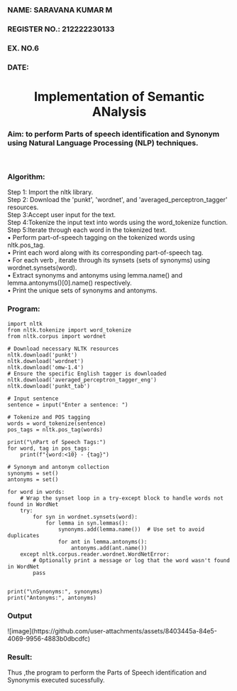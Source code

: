 <H3>NAME: SARAVANA KUMAR M</H3>
<H3>REGISTER NO.: 212222230133</H3>
<H3>EX. NO.6</H3>
<H3>DATE:</H3>
<H1 ALIGN =CENTER>Implementation of Semantic ANalysis</H1>
<H3>Aim: to perform Parts of speech identification and Synonym using Natural Language Processing (NLP) techniques. </H3> 
 <BR>
<h3>Algorithm:</h3>
Step 1: Import the nltk library.<br>
Step 2: Download the 'punkt', 'wordnet', and 'averaged_perceptron_tagger' resources.<br>
Step 3:Accept user input for the text.<br>
Step 4:Tokenize the input text into words using the word_tokenize function.<br>
Step 5:Iterate through each word in the tokenized text.<br>
•	Perform part-of-speech tagging on the tokenized words using nltk.pos_tag.<br>
•	Print each word along with its corresponding part-of-speech tag.<br>
•	For each verb , iterate through its synsets (sets of synonyms) using wordnet.synsets(word).<br>
•	Extract synonyms and antonyms using lemma.name() and lemma.antonyms()[0].name() respectively.<br>
•	Print the unique sets of synonyms and antonyms.
<H3>Program:</H3>

```
import nltk
from nltk.tokenize import word_tokenize
from nltk.corpus import wordnet

# Download necessary NLTK resources
nltk.download('punkt')
nltk.download('wordnet')
nltk.download('omw-1.4')
# Ensure the specific English tagger is downloaded
nltk.download('averaged_perceptron_tagger_eng')
nltk.download('punkt_tab')

# Input sentence
sentence = input("Enter a sentence: ")

# Tokenize and POS tagging
words = word_tokenize(sentence)
pos_tags = nltk.pos_tag(words)

print("\nPart of Speech Tags:")
for word, tag in pos_tags:
    print(f"{word:<10} - {tag}")

# Synonym and antonym collection
synonyms = set()
antonyms = set()

for word in words:
    # Wrap the synset loop in a try-except block to handle words not found in WordNet
    try:
        for syn in wordnet.synsets(word):
            for lemma in syn.lemmas():
                synonyms.add(lemma.name())  # Use set to avoid duplicates
                for ant in lemma.antonyms():
                    antonyms.add(ant.name())
    except nltk.corpus.reader.wordnet.WordNetError:
        # Optionally print a message or log that the word wasn't found in WordNet
        pass


print("\nSynonyms:", synonyms)
print("Antonyms:", antonyms)

```

<H3>Output</H3>
![image](https://github.com/user-attachments/assets/8403445a-84e5-4069-9956-4883b0dbcdfc)



<H3>Result:</H3>
Thus ,the program to perform the Parts of Speech identification and Synonymis executed sucessfully.
